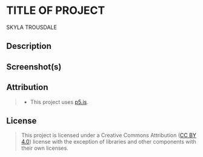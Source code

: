 # TITLE OF PROJECT

SKYLA TROUSDALE 


## Description


## Screenshot(s)

## Attribution

> - This project uses [p5.js](https://p5js.org).

## License


> This project is licensed under a Creative Commons Attribution ([CC BY 4.0](https://creativecommons.org/licenses/by/4.0/deed.en)) license with the exception of libraries and other components with their own licenses.
